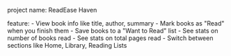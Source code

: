project name: ReadEase Haven

feature:
        - View book info like title, author, summary
        - Mark books as "Read" when you finish them
        - Save books to a "Want to Read" list
        - See stats on number of books read
        - See stats on total pages read
        - Switch between sections like Home, Library, Reading Lists